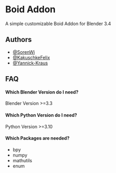 # Boid Addon

A simple customizable Boid Addon for Blender 3.4

## Authors

- [@SorenWi](https://github.com/SorenWi)
- [@KakuschkeFelix](https://github.com/KakuschkeFelix)
- [@Yannick-Kraus](https://github.com/Yannick-Kraus)

## FAQ

#### Which Blender Version do I need?

Blender Version >=3.3

#### Which Python Version do I need?

Python Version >=3.10

#### Which Packages are needed?

- bpy
- numpy
- mathutils
- enum
